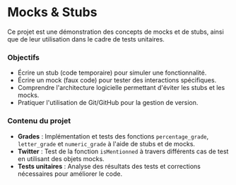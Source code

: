 # Mocks & Stubs

Ce projet est une démonstration des concepts de mocks et de stubs, ainsi que de leur utilisation dans le cadre de tests unitaires. 

### Objectifs
- Écrire un stub (code temporaire) pour simuler une fonctionnalité.
- Écrire un mock (faux code) pour tester des interactions spécifiques.
- Comprendre l'architecture logicielle permettant d'éviter les stubs et les mocks.
- Pratiquer l'utilisation de Git/GitHub pour la gestion de version.

### Contenu du projet
- **Grades** : Implémentation et tests des fonctions `percentage_grade`, `letter_grade` et `numeric_grade` à l'aide de stubs et de mocks.
- **Twitter** : Test de la fonction `isMentionned` à travers différents cas de test en utilisant des objets mocks.
- **Tests unitaires** : Analyse des résultats des tests et corrections nécessaires pour améliorer le code.
